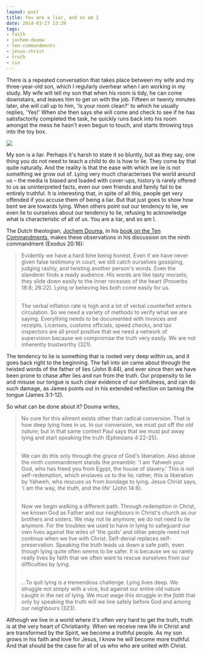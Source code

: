 ```yaml
---
layout: post
title: You are a liar, and so am I
date: 2014-03-27 13:39
tags:
- faith
- jochem-douma
- ten-commandments
- jesus-christ
- truth
- sin
---
```

There is a repeated conversation that takes place between my wife and my three-year-old son, which I regularly overhear when I am working in my study. My wife will tell my son that when his room is tidy, he can come downstairs, and leaves him to get on with the job. Fifteen or twenty minutes later, she will call up to him, 'Is your room clean?' to which he usually replies, 'Yes!' When she then says she will come and check to see if he has satisfactorily completed the task, he quickly runs back into his room amongst the mess he hasn't even begun to touch, and starts throwing toys into the toy box.

<img src="https://dl.dropboxusercontent.com/u/3897986/Jake%20Blog%20Images/lying.jpg">

My son is a liar. Perhaps it's harsh to state it so bluntly, but as they say, one thing you do not need to teach a child to do is how to lie. They come by that quite naturally. And the reality is that the ease with which we lie is not something we grow out of. Lying very much characterises the world around us – the media is biased and loaded with cover-ups, history is rarely offered to us as uninterpreted facts, even our own friends and family fail to be entirely truthful. It is interesting that, in spite of all this, people get very offended if you accuse them of being a liar. But that just goes to show how bent we are towards lying. When others point out our tendency to lie, we even lie to ourselves about our tendency to lie, refusing to acknowledge what is characteristic of all of us. You are a liar, and so am I.

The Dutch theologian, [Jochem Douma](http://nl.wikipedia.org/wiki/Jochem_Douma), in his [book on the Ten Commandments](http://www.amazon.co.uk/gp/product/0875522378/ref=as_li_qf_sp_asin_il_tl?ie=UTF8&camp=1634&creative=6738&creativeASIN=0875522378&linkCode=as2&tag=jakebeldercom-21), makes these observations in his discussion on the ninth commandment (Exodus 20:16):

<blockquote>
Evidently we have a hard time being honest. Even if we have never given false testimony in court, we still catch ourselves gossiping, judging rashly, and twisting another person's words. Even the slanderer finds a ready audience. His words are like tasty morsels; they slide down easily to the inner recesses of the heart (Proverbs 18:8; 26:22). Lying or believing lies both come easily for us.<br><br>

The verbal inflation rate is high and a lot of verbal counterfeit enters circulation. So we need a variety of methods to verify what we are saying. Everything needs to be documented with invoices and receipts. Licenses, customs officials, speed checks, and tax inspectors are all proof positive that we need a network of supervision because we compromise the truth very easily. We are not inherently trustworthy (321).
</blockquote>

The tendency to lie is something that is rooted very deep within us, and it goes back right to the beginning. The fall into sin came about through the twisted words of the father of lies (John 8:44), and ever since then we have been prone to chase after lies and run from the truth. Our propensity to lie and misuse our tongue is such clear evidence of our sinfulness, and can do such damage, as James points out in his extended reflection on taming the tongue (James 3:1-12).

So what can be done about it? Douma writes,

<blockquote>
No cure for this ailment exists other than radical conversion. That is how deep lying lives in us. In our conversion, we must put off <em>the old nature</em>; but in that same context Paul says that we must put away lying and start speaking the truth (Ephesians 4:22-25).<br><br>

We can do this only through the grace of God's liberation. Also above the ninth commandment stands the preamble: 'I am Yahweh your God, who has freed you from Egypt, the house of slavery.' This is not self-redemption, which enslaves us to the lie; rather, this is liberation by Yahweh, who rescues us from bondage to lying. Jesus Christ says, 'I am the way, <em>the truth</em>, and the life' (John 14:6).<br><br>

Now we begin walking a different path. Through redemption in Christ, we known God as Father and our neighbours in Christ's church as our brothers and sisters. We may not lie anymore; we do not need to lie anymore. For the troubles we used to have in lying to safeguard our own lives against the wiles of 'the gods' and other people need not continue when we live with Christ. Self-denial replaces self-preservation. Speaking the truth leads us down a safe path, even though lying quite often seems to be safer. It is because we so rarely really lives by faith that we often want to rescue ourselves from our difficulties by lying.<br><br>

…To quit lying is a tremendous challenge. Lying lives deep. We struggle not simply with a vice, but against our entire old nature caught in the net of lying. We must wage this struggle in the <em>faith</em> that only by speaking the truth will we live safely before God and among our neighbours (323).
</blockquote>

Although we live in a world where it's often very hard to get the truth, truth is at the very heart of Christianity. When we receive new life in Christ and are transformed by the Spirit, we become a truthful people. As my son grows in his faith and love for Jesus, I know he will become more truthful. And that should be the case for all of us who who are united with Christ.
